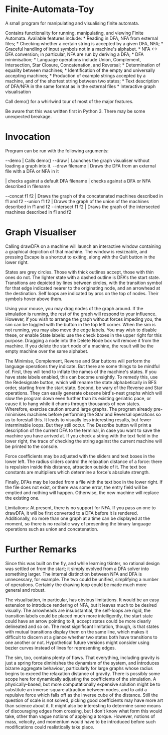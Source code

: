 # Finite-Automata-Toy
A small program for manipulating and visualising finite automata.

Contains functionality for running, manipulating, and viewing Finite Automata.
Available features include:
    * Reading in DFA, NFA from external files;
    * Checking whether a certain string is accepted by a given DFA, NFA;
    * Graceful handling of input symbols not in a machine's alphabet.
    * NFA <-> DFA conversion; in particular, NFA are run by deriving a DFA;
    * DFA minimisation;
    * Language operations include Union, Complement, Intersection,
      Star Closure, Concatenation, and Reversal;
    * Determination of equality between machines;
    * Identification of the empty and universally accepting machines;
    * Production of example strings accepted by a machine,
      and of the shortest string between two states;
    * Text description of DFA/NFA in the same format as in the external files
    * Interactive graph visualisation

Call demo() for a whirlwind tour of most of the major features.

Be aware that this was written first in Python 3.
There may be some unexpected breakage.


Invocation
==========

Program can be run with the following arguments:

--demo              | Calls demo()
--draw              | Launches the graph visualiser without loading a graph into it.
--draw filename     | Draws the DFA from an external file with a DFA or NFA in it

<string>            | checks <string> against a default DFA
<string> filename   | checks <string> against a DFA or NFA described in filename

--concat f1 f2      | Draws the graph of the concatenated machines described in f1 and f2
--union f1 f2       | Draws the graph of the union of the machines described in f1 and f2
--intersect f1 f2   | Draws the graph of the intersected machines described in f1 and f2

Graph Visualiser
================

Calling drawDFA on a machine will launch an interactive window containing a
graphical depiction of that machine. The window is resizeable, and pressing
Escape is a shortcut to exiting, along with the Quit button in the lower right.

States are grey circles. Those with thick outlines accept, those with thin
ones do not. The lighter state with a dashed outline is DFA's the start state.
Transitions are depicted by lines between circles, with the transition symbol
for that edge indicated nearer to the originating node, and an arrowhead at
the destination. Self loops are indicated by arcs on the top of nodes.
Their symbols hover above them.

Using your mouse, you may drag nodes of the graph around. If the simulation is
running, the rest of the graph will respond to your influence. However, if you
wish to arrange the graph without forces impeding you, the sim can be toggled
with the button in the top left corner. When the sim is not running, you may
also move the edge labels. You may wish to disable these, or enable State
labels: use the check boxes in the upper right for this purpose.
Dragging a node into the Delete Node box will remove it from the machine.
If you delete the start node of a machine, the result will be the empty machine
over the same alphabet.

The Minimise, Complement, Reverse and Star buttons will perform the language
operations they indicate. But there are some things to be mindful of.
First, they will tend to inflate the names of the machine's states. If you
have state labels enabled, this can become unsightly. To remedy this, use
the Redesignate button, which will rename the state alphabetically in BFS
order, starting from the start state.
Second, be wary of the Reverse and Star operations. They can easily generate
obscene bird's-nest graphs which will slow the program down even further than
its existing geriatric pace, or cause it to hang while it churns through
thousands of new states. Wherefore, exercise caution around large graphs.
The program already pre-minimises machines before performing the Star and
Reversal operations so as to forestall this. It leads to visually less
interesting results, but fewer interminable loops. But they still occur.
The Describe button will print a description of the current DFA to the terminal,
in case you want to save the machine you have arrived at.
If you check a string with the text field in the lower right, the trace of
checking the string against the current machine will be printed to the console.

Force coefficients may be adjusted with the sliders and text boxes in the
lower left. The radius sliders control the relaxation distance of a force:
there is repulsion inside this distance, attraction outside of it.
The text box constants are multipliers which determine a force's absolute
strength.

Finally, DFAs may be loaded from a file with the text box in the lower right.
If the file does not exist, or there was some error, the entry field will be
emptied and nothing will happen. Otherwise, the new machine will replace the
existing one.

Limitations: At present, there is no support for NFA. If you pass an one to
drawDFA, it will be first converted to a DFA before it is rendered.
Additionally, no more than one graph at a time can be displayed at the
moment, so there is no realistic way of presenting the binary language
operations such as union and concatenation.


Further Remarks
===============

Since this was built on the fly, and while learning tkinter, no rational design
was settled on from the start; it simply evolved from a DFA solver into
something larger. The internal distinction between NFA and DFA is unnecessary,
for example. The two could be unified, simplifying a number of operations.
Certainly the drawing loop could be made much more general and robust.

The visualisation, in particular, has obvious limitations. It would be an easy
extension to introduce rendering of NFA, but it leaves much to be desired
visually. The arrowheads are insubstantial, the self-loops are rigid, the
transition labels could be placed much more intelligently, the start state
could have an arrow pointing to it, accept states could be more clearly
delineated and so on. The most significant limitation, though, is that states
with mutual transitions display them on the same line, which makes it difficult
to discern at a glance whether two states both have transitions to one another
or not. Hypothetical future versions might consider using bezier curves instead
of lines for representing edges.

The sim, too, contains plenty of flaws. That everything, including gravity is
just a spring force diminishes the dynamism of the system, and introduces
bizarre aggregate behaviour, particularly for large graphs whose radius begins
to exceed the relaxation distance of gravity. There is possibly some scope
here for dynamically adjusting the coefficients of the simulation.
A physically-based, but more computationally expensive solution might be to
substitute an inverse-square attraction between nodes, and to add a repulsive
force which falls off as the inverse cube of the distance.
Still the question of scale is not solved, picking good coefficients may have
more art than science about it.
It might also be interesting to determine some means of discouraging edges
from crossing, but I don't know what form this would take, other than vague
notions of applying a torque. However, notions of mass, velocity, and
momentum would have to be introduced before such modifications could
realistically take place.